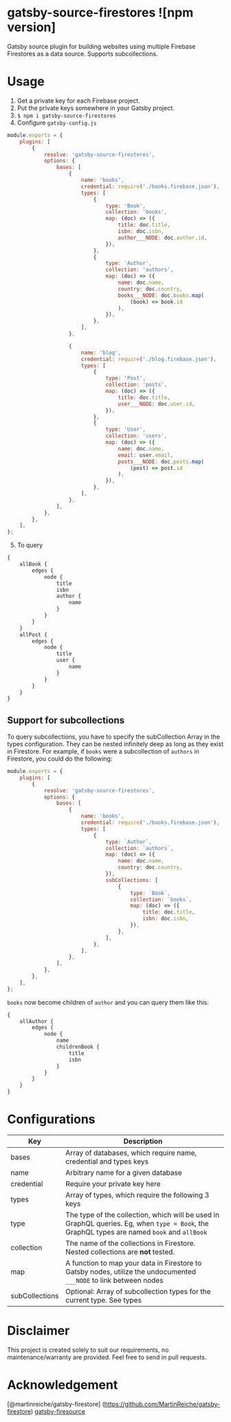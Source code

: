 # gatsby-source-firestores ![npm version]

Gatsby source plugin for building websites using multiple Firebase Firestores as a data source. Supports subcollections.

# Usage

1. Get a private key for each Firebase project.
2. Put the private keys somewhere in your Gatsby project.
3. `$ npm i gatsby-source-firestores`
4. Configure `gatsby-config.js`

```javascript
module.exports = {
    plugins: [
        {
            resolve: 'gatsby-source-firestores',
            options: {
                bases: [
                    {
                        name: 'books',
                        credential: require('./books.firebase.json'),
                        types: [
                            {
                                type: 'Book',
                                collection: 'books',
                                map: (doc) => ({
                                    title: doc.title,
                                    isbn: doc.isbn,
                                    author___NODE: doc.author.id,
                                }),
                            },
                            {
                                type: 'Author',
                                collection: 'authors',
                                map: (doc) => ({
                                    name: doc.name,
                                    country: doc.country,
                                    books___NODE: doc.books.map(
                                        (book) => book.id
                                    ),
                                }),
                            },
                        ],
                    },

                    {
                        name: 'blog',
                        credential: require('./blog.firebase.json'),
                        types: [
                            {
                                type: 'Post',
                                collection: 'posts',
                                map: (doc) => ({
                                    title: doc.title,
                                    user___NODE: doc.user.id,
                                }),
                            },
                            {
                                type: 'User',
                                collection: 'users',
                                map: (doc) => ({
                                    name: doc.name,
                                    email: user.email,
                                    posts___NODE: doc.posts.map(
                                        (post) => post.id
                                    ),
                                }),
                            },
                        ],
                    },
                ],
            },
        },
    ],
};
```

5. To query

```graphql
{
    allBook {
        edges {
            node {
                title
                isbn
                author {
                    name
                }
            }
        }
    }
    allPost {
        edges {
            node {
                title
                user {
                    name
                }
            }
        }
    }
}
```

## Support for subcollections

To query subcollections, you have to specify the subCollection Array in the types configuration.
They can be nested infinitely deep as long as they exist in Firestore. For example, if `books` were
a subcollection of `authors` in Firestore, you could do the following:

```javascript
module.exports = {
    plugins: [
        {
            resolve: 'gatsby-source-firestores',
            options: {
                bases: [
                    {
                        name: 'books',
                        credential: require('./books.firebase.json'),
                        types: [
                            {
                                type: `Author`,
                                collection: `authors`,
                                map: (doc) => ({
                                    name: doc.name,
                                    country: doc.country,
                                }),
                                subCollections: [
                                    {
                                        type: `Book`,
                                        collection: `books`,
                                        map: (doc) => ({
                                            title: doc.title,
                                            isbn: doc.isbn,
                                        }),
                                    },
                                ],
                            },
                        ],
                    },
                ],
            },
        },
    ],
};
```

`books` now become children of `author` and you can query them like this:

```graphql
{
    allAuthor {
        edges {
            node {
                name
                childrenBook {
                    title
                    isbn
                }
            }
        }
    }
}
```

# Configurations

| Key            | Description                                                                                                                                 |
| -------------- | ------------------------------------------------------------------------------------------------------------------------------------------- |
| bases          | Array of databases, which require name, credential and types keys                                                                           |
| name           | Arbitrary name for a given database                                                                                                         |
| credential     | Require your private key here                                                                                                               |
| types          | Array of types, which require the following 3 keys                                                                                          |
| type           | The type of the collection, which will be used in GraphQL queries. Eg, when `type = Book`, the GraphQL types are named `book` and `allBook` |
| collection     | The name of the collections in Firestore. Nested collections are **not** tested.                                                            |
| map            | A function to map your data in Firestore to Gatsby nodes, utilize the undocumented `___NODE` to link between nodes                          |
| subCollections | Optional: Array of subcollection types for the current type. See types                                                                      |

# Disclaimer

This project is created solely to suit our requirements, no maintenance/warranty are provided. Feel free to send in pull requests.

# Acknowledgement

[@martinreiche/gatsby-firestore] (https://github.com/MartinReiche/gatsby-firestore)
[gatsby-firesource](https://github.com/tomphill/gatsby-firesource)
